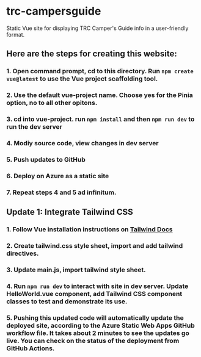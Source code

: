 # trc-campersguide
Static Vue site for displaying TRC Camper's Guide info in a user-friendly format.

## Here are the steps for creating this website:

### 1. Open command prompt, cd to this directory. Run `npm create vue@latest` to use the Vue project scaffolding tool.

### 2. Use the default vue-project name. Choose yes for the Pinia option, no to all other opitons.

### 3. cd into vue-project. run `npm install` and then `npm run dev` to run the dev server

### 4. Modiy source code, view changes in dev server

### 5. Push updates to GitHub

### 6. Deploy on Azure as a static site

### 7. Repeat steps 4 and 5 ad infinitum.

## Update 1: Integrate Tailwind CSS

### 1. Follow Vue installation instructions on [Tailwind Docs](https://tailwindcss.com/docs/guides/vite#vue)

### 2. Create tailwind.css style sheet, import and add tailwind directives.

### 3. Update main.js, import tailwind style sheet.

### 4. Run `npm run dev` to interact with site in dev server. Update HelloWorld.vue component, add Tailwind CSS component classes to test and demonstrate its use.

### 5. Pushing this updated code will automatically update the deployed site, according to the Azure Static Web Apps GitHub workflow file. It takes about 2 minutes to see the updates go live. You can check on the status of the deployment from GitHub Actions.